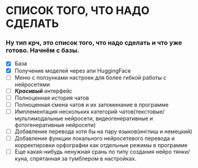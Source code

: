 # СПИСОК ТОГО, ЧТО НАДО СДЕЛАТЬ
### Ну тип крч, это список того, что надо сделать и что уже готово. Начнём с базы.
- [x] База
- [x] Получение моделей через апи HuggingFace
- [ ] Меню с ползунками настроек для более гибкой работы с нейросетями
- [ ] ***Красивый*** интерфейс
- [ ] Полноценная история чатов
- [ ] Полноценная смена чатов и их запоминание в программе
- [ ] Имплементация нескольких категорий чатов(текстовые/мультимодальные нейросети, видеогенеративные и фотогенеративные нейросети)
- [ ] Добавление перевода хотя бы на пару языков(инглиш и немецкий)
- [ ] Добавление функции локального нейросетевого перевода и корректировки орфографии как отдельные режимы в программе
- [ ] Еще какая-нибудь ненужная срань по типу создания нейро тянки/куна, спрятанная за тумблером в настройках.
